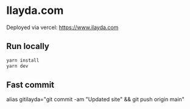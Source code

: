 # Ilayda.com

Deployed via vercel: https://www.ilayda.com

## Run locally

```bash
yarn install
yarn dev
```

## Fast commit

alias gitilayda="git commit -am "Updated site" && git push origin main"
